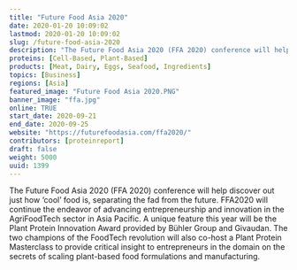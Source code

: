 ```yaml
---
title: "Future Food Asia 2020"
date: 2020-01-20 10:09:02
lastmod: 2020-01-20 10:09:02
slug: /future-food-asia-2020
description: "The Future Food Asia 2020 (FFA 2020) conference will help discover out just how ‘cool’ food is, separating the fad from the future. FFA2020 will continue the endeavor of advancing entrepreneurship and innovation in the AgriFoodTech sector in Asia Pacific. A unique feature this year will be the Plant Protein Innovation Award provided by Bühler Group and Givaudan. The two champions of the FoodTech revolution will also co-host a Plant Protein Masterclass to provide critical insight to entrepreneurs in the domain on the secrets of scaling plant-based food formulations and manufacturing."
proteins: [Cell-Based, Plant-Based]
products: [Meat, Dairy, Eggs, Seafood, Ingredients]
topics: [Business]
regions: [Asia]
featured_image: "Future Food Asia 2020.PNG"
banner_image: "ffa.jpg"
online: TRUE
start_date: 2020-09-21
end_date: 2020-09-25
website: "https://futurefoodasia.com/ffa2020/"
contributors: [proteinreport]
draft: false
weight: 5000
uuid: 1399
---
```

<p>The Future Food Asia 2020 (FFA 2020) conference will help discover out just how ‘cool’ food is, separating the fad from the future. FFA2020 will continue the endeavor of advancing entrepreneurship and innovation in the AgriFoodTech sector in Asia Pacific. A unique feature this year will be the Plant Protein Innovation Award provided by Bühler Group and Givaudan. The two champions of the FoodTech revolution will also co-host a Plant Protein Masterclass to provide critical insight to entrepreneurs in the domain on the secrets of scaling plant-based food formulations and manufacturing.</p>
